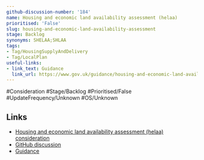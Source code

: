 ```yaml
---
github-discussion-number: '184'
name: Housing and economic land availability assessment (helaa)
prioritised: 'False'
slug: housing-and-economic-land-availability-assessment
stage: Backlog
synonyms: SHELAA;SHLAA
tags:
- Tag/HousingSupplyAndDelivery
- Tag/LocalPlan
useful-links:
- link_text: Guidance
  link_url: https://www.gov.uk/guidance/housing-and-economic-land-availability-assessment
---
```


#Consideration #Stage/Backlog #Prioritised/False #UpdateFrequency/Unknown #OS/Unknown



## Links

* [Housing and economic land availability assessment (helaa) consideration](https://design.planning.data.gov.uk/planning-consideration/housing-and-economic-land-availability-assessment)
* [GitHub discussion](https://github.com/digital-land/data-standards-backlog/discussions/184)
* [Guidance](https://www.gov.uk/guidance/housing-and-economic-land-availability-assessment)